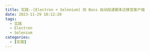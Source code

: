 ```yaml
---
title: 实践--[Electron + Selenium] 将 Boss 自动投递脚本迁移至客户端
date: 2023-11-29 10:12:20
tags:
  - 实践
  - Electron
  - Selenium
categories:
  - [实践]
---
```

<!-- TODO -->